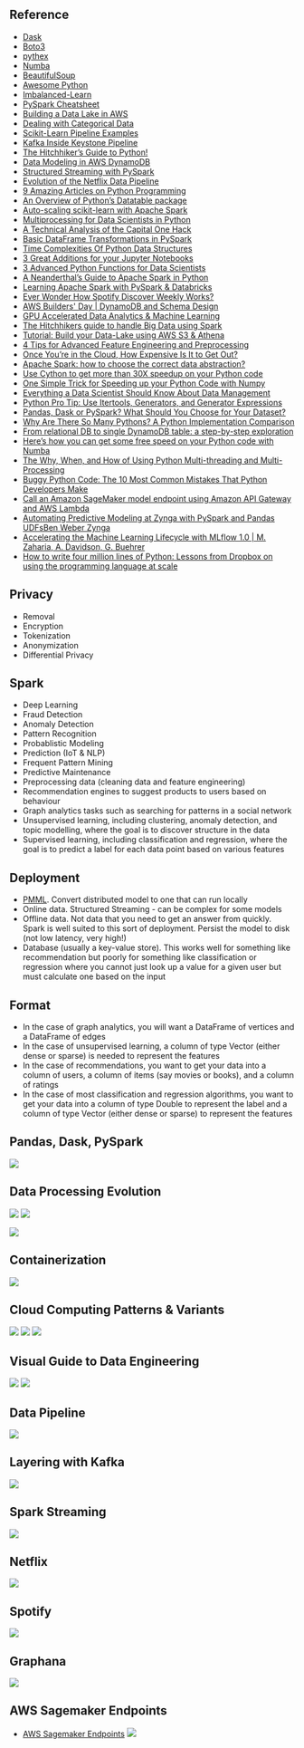 ## Reference
* [Dask](https://dask.org)
* [Boto3](https://boto3.amazonaws.com/v1/documentation/api/latest/index.html)
* [pythex](https://pythex.org)
* [Numba](https://numba.pydata.org)
* [BeautifulSoup](https://pypi.org/project/beautifulsoup4/)
* [Awesome Python](https://awesome-python.com)
* [Imbalanced-Learn](http://imbalanced-learn.org/en/stable/index.html)
* [PySpark Cheatsheet](https://s3.amazonaws.com/assets.datacamp.com/blog_assets/PySpark_Cheat_Sheet_Python.pdf)
* [Building a Data Lake in AWS](https://medium.com/people-ai-engineering/building-a-data-lake-in-aws-9c1fb3876e23)
* [Dealing with Categorical Data](https://medium.com/machine-learning-eli5/dealing-with-categorical-data-f4c8556cbda0)
* [Scikit-Learn Pipeline Examples](http://queirozf.com/entries/scikit-learn-pipeline-examples)
* [Kafka Inside Keystone Pipeline](https://medium.com/netflix-techblog/kafka-inside-keystone-pipeline-dd5aeabaf6bb)
* [The Hitchhiker’s Guide to Python!](https://docs.python-guide.org)
* [Data Modeling in AWS DynamoDB](https://medium.com/swlh/data-modeling-in-aws-dynamodb-dcec6798e955)
* [Structured Streaming with PySpark](https://hackingandslacking.com/structured-streaming-with-pyspark-9355f792897a)
* [Evolution of the Netflix Data Pipeline](https://medium.com/netflix-techblog/evolution-of-the-netflix-data-pipeline-da246ca36905)
* [9 Amazing Articles on Python Programming](https://medium.com/better-programming/10-great-articles-on-python-development-6f54dd38437f)
* [An Overview of Python’s Datatable package](https://towardsdatascience.com/an-overview-of-pythons-datatable-package-5d3a97394ee9)
* [Auto-scaling scikit-learn with Apache Spark](https://databricks.com/blog/2016/02/08/auto-scaling-scikit-learn-with-apache-spark.html)
* [Multiprocessing for Data Scientists in Python](https://medium.com/analytics-vidhya/multiprocessing-for-data-scientists-in-python-427b2ff93af1)
* [A Technical Analysis of the Capital One Hack](https://blog.cloudsploit.com/a-technical-analysis-of-the-capital-one-hack-a9b43d7c8aea)
* [Basic DataFrame Transformations in PySpark](https://hackingandslacking.com/basic-dataframe-transformations-in-pyspark-d2734a0d2b57)
* [Time Complexities Of Python Data Structures](https://medium.com/fintechexplained/time-complexities-of-python-data-structures-ddb7503790ef)
* [3 Great Additions for your Jupyter Notebooks](https://towardsdatascience.com/three-great-additions-for-your-jupyter-notebooks-cd7373b00e96)
* [3 Advanced Python Functions for Data Scientists](https://towardsdatascience.com/3-advanced-python-functions-for-data-scientists-f869016da63a)
* [A Neanderthal’s Guide to Apache Spark in Python](https://towardsdatascience.com/a-neanderthals-guide-to-apache-spark-in-python-9ef1f156d427)
* [Learning Apache Spark with PySpark & Databricks](https://hackingandslacking.com/learning-apache-spark-with-pyspark-databricks-9a26adba0cee)
* [Ever Wonder How Spotify Discover Weekly Works?](http://blog.galvanize.com/spotify-discover-weekly-data-science/)
* [AWS Builders' Day | DynamoDB and Schema Design](https://youtu.be/ziqm6q-JsGQ)
* [GPU Accelerated Data Analytics & Machine Learning](https://towardsdatascience.com/gpu-accelerated-data-analytics-machine-learning-963aebe956ce)
* [The Hitchhikers guide to handle Big Data using Spark](https://towardsdatascience.com/the-hitchhikers-guide-to-handle-big-data-using-spark-90b9be0fe89a)
* [Tutorial: Build your Data-Lake using AWS S3 & Athena](https://medium.com/swlh/tutorial-build-your-data-lake-using-aws-s3-athena-150c1aaa44cf)
* [4 Tips for Advanced Feature Engineering and Preprocessing](https://towardsdatascience.com/4-tips-for-advanced-feature-engineering-and-preprocessing-ec11575c09ea)
* [Once You’re in the Cloud, How Expensive Is It to Get Out?](https://www.nefiber.com/blog/cloud-egress-charges/)
* [Apache Spark: how to choose the correct data abstraction?](https://medium.com/quantyca/apache-spark-how-to-choose-the-correct-data-abstraction-8df7c6d8ec63)
* [Use Cython to get more than 30X speedup on your Python code](https://towardsdatascience.com/use-cython-to-get-more-than-30x-speedup-on-your-python-code-f6cb337919b6)
* [One Simple Trick for Speeding up your Python Code with Numpy](https://towardsdatascience.com/one-simple-trick-for-speeding-up-your-python-code-with-numpy-1afc846db418)
* [Everything a Data Scientist Should Know About Data Management](https://towardsdatascience.com/everything-a-data-scientist-should-know-about-data-management-6877788c6a42)
* [Python Pro Tip: Use Itertools, Generators, and Generator Expressions](https://towardsdatascience.com/python-pro-tip-use-itertools-generators-and-generator-expressions-1b84911c978)
* [Pandas, Dask or PySpark? What Should You Choose for Your Dataset?](https://medium.com/datadriveninvestor/pandas-dask-or-pyspark-what-should-you-choose-for-your-dataset-c0f67e1b1d36)
* [Why Are There So Many Pythons? A Python Implementation Comparison](https://www.toptal.com/python/why-are-there-so-many-pythons)
* [From relational DB to single DynamoDB table: a step-by-step exploration](https://www.trek10.com/blog/dynamodb-single-table-relational-modeling/)
* [Here’s how you can get some free speed on your Python code with Numba](https://towardsdatascience.com/heres-how-you-can-get-some-free-speed-on-your-python-code-with-numba-89fdc8249ef3)
* [The Why, When, and How of Using Python Multi-threading and Multi-Processing](https://medium.com/towards-artificial-intelligence/the-why-when-and-how-of-using-python-multi-threading-and-multi-processing-afd1b8a8ecca)
* [Buggy Python Code: The 10 Most Common Mistakes That Python Developers Make](https://www.toptal.com/python/top-10-mistakes-that-python-programmers-make)
* [Call an Amazon SageMaker model endpoint using Amazon API Gateway and AWS Lambda](https://aws.amazon.com/blogs/machine-learning/call-an-amazon-sagemaker-model-endpoint-using-amazon-api-gateway-and-aws-lambda/?ref=Welcome.AI)
* [Automating Predictive Modeling at Zynga with PySpark and Pandas UDFsBen Weber Zynga](https://youtu.be/StNRA02Ny7Y)
* [Accelerating the Machine Learning Lifecycle with MLflow 1.0 | M. Zaharia, A. Davidson, G. Buehrer](https://youtu.be/QJW_kkRWAUs)
* [How to write four million lines of Python: Lessons from Dropbox on using the programming language at scale](https://www.techrepublic.com/article/how-to-write-four-million-lines-of-python-lessons-from-dropbox-on-using-the-programming-language-at-scale/)


## Privacy
* Removal
* Encryption
* Tokenization
* Anonymization
* Differential Privacy

## Spark
* Deep Learning
* Fraud Detection
* Anomaly Detection
* Pattern Recognition
* Probablistic Modeling
* Prediction (IoT & NLP)
* Frequent Pattern Mining
* Predictive Maintenance
* Preprocessing data (cleaning data and feature engineering)
* Recommendation engines to suggest products to users based on behaviour
* Graph analytics tasks such as searching for patterns in a social network
* Unsupervised learning, including clustering, anomaly detection, and topic modelling, where the goal is to discover structure in the data
* Supervised learning, including classification and regression, where the goal is to predict a label for each data point based on various features

## Deployment
* [PMML](https://en.wikipedia.org/wiki/Predictive_Model_Markup_Language).  Convert distributed model to one that can run locally
* Online data.  Structured Streaming - can be complex for some models
* Offline data.  Not data that you need to get an answer from quickly.  Spark is well suited to this sort of deployment.  Persist the model to disk (not low latency, very high!)
* Database (usually a key-value store).  This works well for something like recommendation but poorly for something like classification or regression where you cannot just look up a value for a given user but must calculate one based on the input

## Format
* In the case of graph analytics, you will want a DataFrame of vertices and a DataFrame of edges
* In the case of unsupervised learning, a column of type Vector (either dense or sparse) is needed to represent the features
* In the case of recommendations, you want to get your data into a column of users, a column of items (say movies or books), and a column of ratings
* In the case of most classification and regression algorithms, you want to get your data into a column of type Double to represent the label and a column of type Vector (either dense or sparse) to represent the features

## Pandas, Dask, PySpark
![](https://github.com/geoffreylink/Projects/blob/master/09%20Data%20Engineering/images/PandasDaskPySpark.png)

## Data Processing Evolution
![](https://github.com/geoffreylink/Projects/blob/master/09%20Data%20Engineering/images/MapReduce.png)
![](https://github.com/geoffreylink/Projects/blob/master/09%20Data%20Engineering/images/DataProcessingEvolution.png)

![](https://github.com/geoffreylink/Projects/blob/master/09%20Data%20Engineering/images/CloudInfrastructureMarketShare.png)

## Containerization
![](https://github.com/geoffreylink/Projects/blob/master/09%20Data%20Engineering/images/Containerization.png)

## Cloud Computing Patterns & Variants
![](https://github.com/geoffreylink/Projects/blob/master/09%20Data%20Engineering/images/CloudComputingPatterns.png)
![](https://github.com/geoffreylink/Projects/blob/master/09%20Data%20Engineering/images/CloudComputingVariants.png)
![](https://github.com/geoffreylink/Projects/blob/master/09%20Data%20Engineering/images/CloudServices.png)

## Visual Guide to Data Engineering
![](https://github.com/geoffreylink/Projects/blob/master/09%20Data%20Engineering/images/DataManagement.jpeg)
![](https://github.com/geoffreylink/Projects/blob/master/09%20Data%20Engineering/images/DataEngineering.png)

## Data Pipeline
![](https://github.com/geoffreylink/Projects/blob/master/09%20Data%20Engineering/images/HighLevel_Pipeline.png)

## Layering with Kafka
![](https://github.com/geoffreylink/Projects/blob/master/09%20Data%20Engineering/images/Layering_Kafka.png)

## Spark Streaming
![](https://github.com/geoffreylink/Projects/blob/master/09%20Data%20Engineering/images/Streaming_Spark.png)

## Netflix
![](https://github.com/geoffreylink/Projects/blob/master/09%20Data%20Engineering/images/Streaming_Netflix.png)

## Spotify
![](https://github.com/geoffreylink/Projects/blob/master/09%20Data%20Engineering/images/SpotifyDiscoverWeekly.png)

## Graphana
![](https://github.com/geoffreylink/Projects/blob/master/09%20Data%20Engineering/images/Graphana_Kafka.png)

## AWS Sagemaker Endpoints
* [AWS Sagemaker Endpoints](https://youtu.be/KFuc2KWrTHs?list=PLhr1KZpdzukcOr_6j_zmSrvYnLUtgqsZz)
![](https://github.com/geoffreylink/Projects/blob/master/09%20Data%20Engineering/images/AWSSagemakerEndpoints.png)

